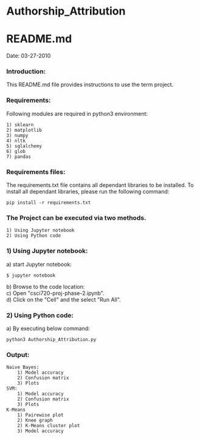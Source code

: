 # Authorship_Attribution

README.md
==========================
Date: 03-27-2010


### Introduction: 
This README.md file provides instructions to use the term project.


### Requirements: 
Following modules are required in python3 environment:

    1) sklearn
    2) matplotlib
    3) numpy
    4) nltk
    5) sqlalchemy
    6) glob
    7) pandas

### Requirements files:
The requirements.txt file contains all dependant libraries to be installed.
To install all dependant libraries, please run the following command:

    pip install -r requirements.txt


### The Project can be executed via two methods. <br>
    
    1) Using Jupyter notebook
    2) Using Python code

### 1) Using Jupyter notebook: <br>
a) start Jupyter notebook: <br>
    
    $ jupyter notebook

b) Browse to the code location: <br>
c) Open "csci720-proj-phase-2.ipynb". <br>
d) Click on the "Cell" and the select "Run All". <br>

### 2) Using Python code:

a) By executing below command: <br>
    
    python3 Authorship_Attribution.py

### Output:

    Naive Bayes:
        1) Model accuracy
        2) Confusion matrix
        3) Plots
    SVM:
        1) Model accuracy
        2) Confusion matrix
        3) Plots
    K-Means
        1) Pairewise plot
        2) Knee graph
        2) K-Means cluster plot
        3) Model accuracy
